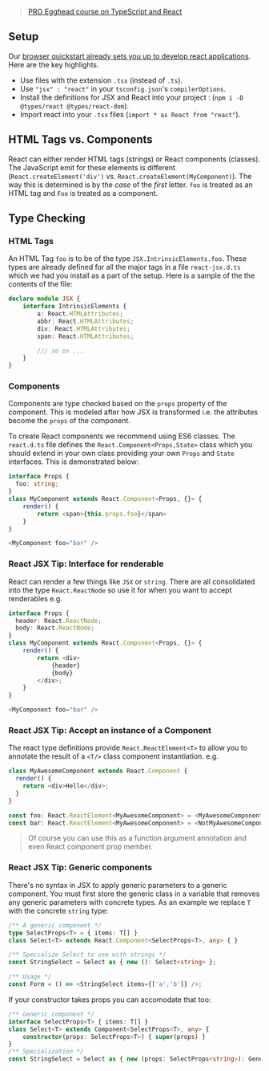 > [PRO Egghead course on TypeScript and React](https://egghead.io/courses/use-typescript-to-develop-react-applications)

## Setup
Our [browser quickstart already sets you up to develop react applications](../quick/browser.md). Here are the key highlights. 

* Use files with the extension `.tsx` (instead of `.ts`).
* Use `"jsx" : "react"` in your `tsconfig.json`'s `compilerOptions`.
* Install the definitions for JSX and React into your project : (`npm i -D @types/react @types/react-dom`).
* Import react into your `.tsx` files (`import * as React from "react"`).

## HTML Tags vs. Components
React can either render HTML tags (strings) or React components (classes). The JavaScript emit for these elements is different (`React.createElement('div')` vs. `React.createElement(MyComponent)`). The way this is determined is by the *case* of the *first* letter. `foo` is treated as an HTML tag and `Foo` is treated as a component.

## Type Checking

### HTML Tags
An HTML Tag `foo` is to be of the type `JSX.IntrinsicElements.foo`. These types are already defined for all the major tags in a file `react-jsx.d.ts` which we had you install as a part of the setup. Here is a sample of the  the contents of the file:

```ts
declare module JSX {
    interface IntrinsicElements {
        a: React.HTMLAttributes;
        abbr: React.HTMLAttributes;
        div: React.HTMLAttributes;
        span: React.HTMLAttributes;

        /// so on ...
    }
}
```

### Components
Components are type checked based on the `props` property of the component. This is modeled after how JSX is transformed i.e. the attributes become the `props` of the component.

To create React components we recommend using ES6 classes. The `react.d.ts` file defines the `React.Component<Props,State>` class which you should extend in your own class providing your own `Props` and `State` interfaces. This is demonstrated below:

```ts
interface Props {
  foo: string;
}
class MyComponent extends React.Component<Props, {}> {
    render() {
        return <span>{this.props.foo}</span>
    }
}

<MyComponent foo="bar" />
```

### React JSX Tip: Interface for renderable

React can render a few things like `JSX` or `string`. There are all consolidated into the type `React.ReactNode` so use it for when you want to accept renderables e.g.

```ts
interface Props {
  header: React.ReactNode;
  body: React.ReactNode;
}
class MyComponent extends React.Component<Props, {}> {
    render() {
        return <div>
            {header}
            {body}
        </div>;
    }
}

<MyComponent foo="bar" />
```

### React JSX Tip: Accept an instance of a Component
The react type definitions provide `React.ReactElement<T>` to allow you to annotate the result of a `<T/>` class component instantiation. e.g. 

```js
class MyAwesomeComponent extends React.Component {
  render() {
    return <div>Hello</div>;
  }
}

const foo: React.ReactElement<MyAwesomeComponent> = <MyAwesomeComponent />; // Okay
const bar: React.ReactElement<MyAwesomeComponent> = <NotMyAwesomeComponent />; // Error!
```

> Of course you can use this as a function argument annotation and even React component prop member.

### React JSX Tip: Generic components
There's no syntax in JSX to apply generic parameters to a generic component. You must first store the generic class in a variable that removes any generic parameters with concrete types. As an example we replace `T` with the concrete `string` type:

```ts
/** A generic component */
type SelectProps<T> = { items: T[] }
class Select<T> extends React.Component<SelectProps<T>, any> { }

/** Specialize Select to use with strings */
const StringSelect = Select as { new (): Select<string> };

/** Usage */
const Form = () => <StringSelect items={['a','b']} />;
```
If your constructor takes props you can accomodate that too: 

```ts
/** Generic component */
interface SelectProps<T> { items: T[] }
class Select<T> extends Component<SelectProps<T>, any> {
    constructor(props: SelectProps<T>) { super(props) }
}
/** Specialization */
const StringSelect = Select as { new (props: SelectProps<string>): GenericList<string> };
```
